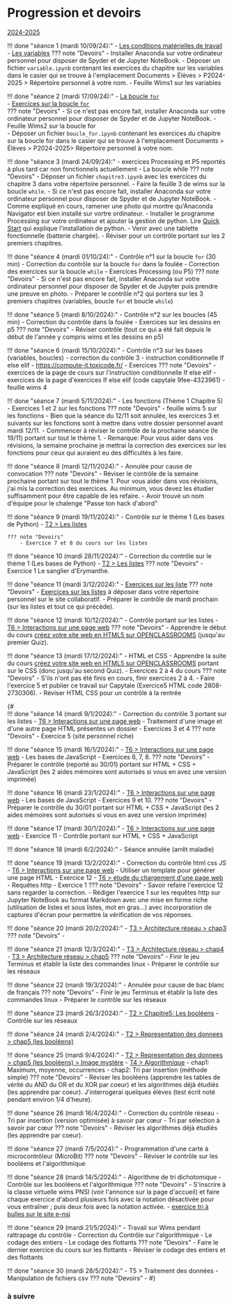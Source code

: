 # Progression et devoirs

[2024-2025](#a-suivre)

!!! done "séance 1 (mardi 10/09/24):"
    - [Les conditions matérielles de travail](T7_Divers/1_Conseils_generaux/cours.md)
    - [Les variables](T1_Les_bases_de_Python/Chapitre_1:_Variables/cours.md)
    ??? note "Devoirs"
        - Installer Anaconda sur votre ordinateur personnel pour disposer de Spyder et de Jupyter NoteBook.
        - Déposer un fichier `variable.ipynb` contenant les exercices du chapitre sur les variables dans le casier qui se trouve à l'emplacement Documents > Élèves > P2024-2025 > Répertoire personnel à votre nom.
        - Feuille Wims1 sur les variables



!!! done "séance 2 (mardi 17/09/24):"
    - [La boucle `for`](T1_Les_bases_de_Python/Chapitre_2:_La_boucle_for/cours.md)    
    - [Exercices sur la boucle `for`](T1_Les_bases_de_Python/Chapitre_2:_La_boucle_for/exercices.md)    
    ??? note "Devoirs"
        - Si ce n'est pas encore fait, installer Anaconda sur votre ordinateur personnel pour disposer de Spyder et de Jupyter NoteBook.
        - Feuille Wims2 sur la boucle for        
        - Déposer un fichier `boucle_for.ipynb` contenant les exercices du chapitre sur la boucle for dans le casier qui se trouve à l'emplacement Documents > Élèves > P2024-2025> Répertoire personnel à votre nom.



!!! done "séance 3 (mardi 24/09/24):"
    - exercices Processing et P5 reportés à plus tard car non fonctionnels actuellement
    - La boucle while
    ??? note "Devoirs"
        - Déposer un fichier `chapitre3.ipynb` avec les exercices du chapitre 3 dans votre répertoire personnel.
        - Faire la feuille 3 de wims sur la boucle `while`.
        - Si ce n'est pas encore fait, installer Anaconda sur votre ordinateur personnel pour disposer de Spyder et de Jupyter NoteBook.
        - Comme expliqué en cours, ramener une photo qui montre qu'Anaconda Navigator est bien installé sur vortre ordinateur.
        - Installer le programme Processing sur votre ordinateur et ajouter la gestion de python. Lire [Quick Start](https://github.com/jdf/processing.py#python-mode-for-processing) qui explique l'installation de python.
        - Venir avec une tablette fonctionnelle (batterie chargée).
        - Réviser pour un contrôle portant sur les 2 premiers chapitres.


!!! done "séance 4 (mardi 01/10/24):"
    - Contrôle n°1 sur la boucle `for` (30 min)
    - Correction du contrôle sur la boucle `for` dans la foulée
    - Correction des exercices sur la boucle `while`
    - Exercices Processing (ou P5)
    ??? note "Devoirs"
        - Si ce n'est pas encore fait, installer Anaconda sur votre ordinateur personnel pour disposer de Spyder et de Jupyter puis prendre une preuve en photo.
        - Préparer le contrôle n°2  qui portera sur les 3 premiers chapitres (variables, boucle `for` et boucle `while`)



!!! done "séance 5 (mardi 8/10/2024):"
    - Contrôle n°2 sur les boucles (45 min)
    - Correction du contrôle dans la foulée
    - Exercices sur les dessins en p5
    ??? note "Devoirs"
        - Réviser contrôle (tout ce qui a été fait depuis le début de l'année y compris wims et les dessins en p5)


!!! done "séance 6 (mardi 15/10/2024):"
    - Contrôle n°3 sur les bases (variables, boucles)
    - correction du contrôle 3
    - instruction conditionnelle If else elif
    - https://compute-it.toxicode.fr/
    - Exercices
    ??? note "Devoirs"
        - exercices de la page de cours sur l'instruction conditionnelle If else elif
        - exercices de la page d'exercices If else elif (code capytale 9fee-4323961)
        - feuille wims 4




!!! done "séance 7 (mardi 5/11/2024):"
    - Les fonctions (Thème 1 Chapitre 5) 
    - Exercices 1 et 2 sur les fonctions
    ??? note "Devoirs"
        - feuille wims 5 sur les fonctions 
        - Bien que la séance du 12/11 soit annulée, les exercices 3 et suivants sur les fonctions sont à mettre dans votre dossier personnel avant mardi 12/11. 
        - Commencer  à réviser le contrôle de la prochaine séance (le 19/11) portant sur tout le thème 1. 
        - Remarque: Pour vous aider dans vos révisions, la semaine prochaine je mettrai la correction des exercices sur les fonctions pour ceux qui auraient eu des difficultés à les faire.
        


!!! done "séance 8 (mardi 12/11/2024):"
    - Annulée pour cause de convocation
    ??? note "Devoirs"
        - Réviser le contrôle de la semaine prochaine portant sur tout le thème 1. Pour vous aider dans vos révisions, j'ai mis la correction des exercices. Au minimum, vous devez les étudier suffisamment pour être capable de les refaire.
        - Avoir trouvé un nom d'équipe pour le chalenge "Passe ton hack d'abord"
        
 
!!! done "séance 9 (mardi 19/11/2024):"
    - Contrôle sur le thème 1 (Les bases de Python)
    - [T2 > Les listes](T2_Representation_des_donnees/Chapitre_1:_Listes/cours.md)

    ??? note "Devoirs"
        - Exercice 7 et 8 du cours sur les listes


!!! done "séance 10 (mardi 28/11/2024):"
    - Correction du contrôle sur le thème 1 (Les bases de Python)
    - [T2 > Les listes](T2_Representation_des_donnees/Chapitre_1:_Listes/cours.md)
    ??? note "Devoirs"
        - Exercice 1 Le sanglier d'Erymanthe.

!!! done "séance 11 (mardi 3/12/2024):"
    - [Exercices sur les liste](T2_Representation_des_donnees/Chapitre_1:_Listes/exercices.md)
    ??? note "Devoirs"
        - [Exercices sur les listes](T2_Representation_des_donnees/Chapitre_1:_Listes/exercices.md) à déposer dans votre répertoire personnel sur le site collaboratif.
        - Préparer le contrôle de mardi prochain (sur les listes et tout ce qui précède).

!!! done "séance 12 (mardi 10/12/2024):"
    - Contrôle portant sur les listes
    - [T6 > Interactions sur une page web](T6_IHM_Web/Chapitre_1:_Interactions_page_web/cours.md)
    ??? note "Devoirs"
        - Apprendre le début du cours [créez votre site web en HTML5 sur OPENCLASSROOMS](https://openclassrooms.com/fr/courses/1603881-creez-votre-site-web-avec-html5-et-css3) (jusqu'au premier Quiz).

!!! done "séance 13 (mardi 17/12/2024):"
    - HTML et CSS
    - Apprendre la suite du cours [créez votre site web en HTML5 sur OPENCLASSROOMS](https://openclassrooms.com/fr/courses/1603881-creez-votre-site-web-avec-html5-et-css3) portant sur le CSS (donc jusqu'au second Quiz).
    - Exercices 2 à 4 du cours
    ??? note "Devoirs"
        - S'ils n'ont pas été finis en cours, finir exercices 2 à 4. 
        - Faire l'exercice 5 et publier ce travail sur Capytale (Exercice5 HTML code 2808-2730306).
        - Réviser HTML CSS pour un contrôle à la rentrée



{#   
!!! done "séance 14 (mardi 9/1/2024):"
    - Correction du contrôle 3 portant sur les listes
    - [T6 > Interactions sur une page web](T6_IHM_Web/Chapitre_1:_Interactions_page_web/cours.md)
    - Traitement d'une image et d'une autre page HTML présentes un dossier
    - Exercices 3 et 4
    ??? note "Devoirs"
        - Exercice 5 (site personnel riche)

!!! done "séance 15 (mardi 16/1/2024):"
    - [T6 > Interactions sur une page web](T6_IHM_Web/Chapitre_1:_Interactions_page_web/cours.md)
    - Les bases de JavaScript
    - Exercices 6, 7, 8.
    ??? note "Devoirs"
        - Préparer le contrôle (reporté au 30/01) portant sur HTML + CSS + JavaScript (les 2 aides mémoires sont autorisés si vous en avez une version imprimée)

!!! done "séance 16 (mardi 23/1/2024):"
    - [T6 > Interactions sur une page web](T6_IHM_Web/Chapitre_1:_Interactions_page_web/cours.md)
    - Les bases de JavaScript
    - Exercices 9 et 10.
    ??? note "Devoirs"
        - Préparer le contrôle du 30/01 portant sur HTML + CSS + JavaScript (les 2 aides mémoires sont autorisés si vous en avez une version imprimée)

!!! done "séance 17 (mardi 30/1/2024):"
    - [T6 > Interactions sur une page web](T6_IHM_Web/Chapitre_1:_Interactions_page_web/cours.md)
    - Exercice 11
    - Contrôle portant sur HTML + CSS + JavaScript

!!! done "séance 18 (mardi 6/2/2024):"
    - Séance annulée (arrêt maladie)

!!! done "séance 19 (mardi 13/2/2024):"
    - Correction du contrôle html css JS
    - [T6 > Interactions sur une page web](T6_IHM_Web/Chapitre_1:_Interactions_page_web/cours.md)
        - Utiliser un template pour générer une page HTML
        - Exercice 12
    - [T6 > étude du chargement d'une page web](T6_IHM_Web/Chapitre_2:_Protocole_HTTP/cours.md)
        - Requêtes http
        - Exercice 1
    ??? note "Devoirs"
        - Savoir refaire l'exercice 12 sans regarder la correction.
        - Rédiger l'exercice 1 sur les requêtes http sur Jupyter NoteBook au format Markdown avec une mise en forme riche (utilisation de listes et sous listes, mot en gras...) avec incorporation de captures d'écran pour permettre la vérification de vos réponses. 

!!! done "séance 20 (mardi 20/2/2024):"
    - [T3 > Architecture réseau > chap3](T3_Architecture_materielle/Chapitre_3:_Architecture_reseau/cours.md)
    ??? note "Devoirs"
        - 

!!! done "séance 21 (mardi 12/3/2024):"
    - [T3 > Architecture réseau > chap4](T3_Architecture_materielle/Chapitre_4:_Protocoles_de_communication/cours.md)
    - [T3 > Architecture réseau > chap5](T3_Architecture_materielle/Chapitre_5:_Decouverte_des_commandes_Linux/cours.md)
    ??? note "Devoirs"
        - Finir le jeu Terminus et établir la liste des commandes linux 
        - Préparer le contrôle sur les réseaux

!!! done "séance 22 (mardi 19/3/2024):"
    - Annulée pour cause de bac blanc de français
    ??? note "Devoirs"
        - Finir le jeu Terminus et établir la liste des commandes linux 
        - Préparer le contrôle sur les réseaux
    
    
!!! done "séance 23 (mardi 26/3/2024):"
    - [T2 > Chapitre5: Les booléens](T2_Representation_des_donnees/Chapitre_5:_Booleens/cours.md)
    - Contrôle sur les réseaux

!!! done "séance 24 (mardi 2/4/2024):"
    - [T2 > Representation des donnees > chap5 (les booléens)](T2_Representation_des_donnees/Chapitre_5:_Booleens/cours.md)


!!! done "séance 25 (mardi 9/4/2024):"
    - [T2 > Representation des donnees > chap5 (les booléens) > Image mystère](T2_Representation_des_donnees/Chapitre_5:_Booleens/cours.md)
    - [T4 > Algorithmique](T4_Algorithmique/Chapitre_1:_Extremums_et_moyennes/cours.md)
        - chap1: Maximum, moyenne, occurrences
        - chap2: Tri par insertion (méthode simple) 
    ??? note "Devoirs"
        - Réviser les booléens (apprendre les tables de vérité du AND du OR et du XOR par coeur) et les algorithmes déjà étudiés (les apprendre par coeur). J'interrogerai quelques élèves (test écrit noté pendant environ 1/4 d'heure). 

!!! done "séance 26 (mardi 16/4/2024):"
    - Correction du contrôle réseau
    - Tri par insertion (version optimisée) à savoir par cœur
    - Tri par sélection à savoir par cœur
    ??? note "Devoirs"
        - Réviser les algorithmes déjà étudiés (les apprendre par coeur).
        

!!! done "séance 27 (mardi 7/5/2024):"
    - Programmation d'une carte à microcontrôleur (MicroBit)
    ??? note "Devoirs"
        - Réviser le contrôle sur les booléens et l'algorithmique


!!! done "séance 28 (mardi 14/5/2024):"
    - Algorithme de tri dichotomique
    - Contrôle sur les booléens et l'algorithmique
    ??? note "Devoirs"
        - S'inscrire à la classe virtuelle wims PNSI (voir l'annonce sur la page d'accueil) et faire chaque exercice d'abord plusieurs fois avec la notation désactivée pour vous entraîner ; puis deux fois avec la notation activée. 
        - [exercice tri à bulles sur le site e-nsi](https://e-nsi.gitlab.io/pratique/N2/500-tri_bulles/sujet/)

!!! done "séance 29 (mardi 21/5/2024):"
    - Travail sur Wims pendant rattrapage du contrôle
    - Correction du Contrôle sur l'algorithmique
    - Le codage des entiers
    - Le codage des flottants
    ??? note "Devoirs"
        - Faire le dernier exercice du cours sur les flottants
        - Réviser le codage des entiers et des flottants 


!!! done "séance 30 (mardi 28/5/2024):"
    - T5 > Traitement des données
    - Manipulation de fichiers csv
    ??? note "Devoirs"
        - 
#}
### à suivre
